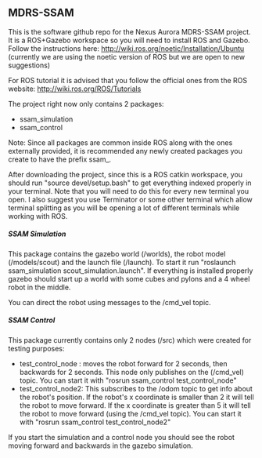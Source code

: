 ## MDRS-SSAM

This is the software github repo for the Nexus Aurora MDRS-SSAM project.
It is a ROS+Gazebo workspace so you will need to install ROS and Gazebo.
Follow the instructions here:
http://wiki.ros.org/noetic/Installation/Ubuntu
(currently we are using the noetic version of ROS but we are open to new suggestions)

For ROS tutorial it is advised that you follow the official ones from the ROS website:
http://wiki.ros.org/ROS/Tutorials

The project right now only contains 2 packages:
* ssam_simulation
* ssam_control

Note: Since all packages are common inside ROS along with the ones externally provided, it is recommended any newly
created packages you create to have the prefix ssam_.

After downloading the project, since this is a ROS catkin workspace, you should run "source devel/setup.bash" to get 
everything indexed properly in your terminal. Note that you will need to do this for every new terminal you open.
I also suggest you use Terminator or some other terminal which allow terminal splitting as you will be opening a lot
of different terminals while working with ROS.

##### SSAM Simulation
This package contains the gazebo world (/worlds), the robot model (/models/scout) and the launch file (/launch).
To start it run "roslaunch ssam_simulation scout_simulation.launch". If everything is installed properly gazebo should
start up a world with some cubes and pylons and a 4 wheel robot in the middle.

You can direct the robot using messages to the /cmd_vel topic.

##### SSAM Control

This package currently contains only 2 nodes (/src) which were created for testing purposes:
* test_control_node : moves the robot forward for 2 seconds, then backwards for 2 seconds. This node only publishes on
the (/cmd_vel) topic. You can start it with "rosrun ssam_control test_control_node"
* test_control_node2: This subscribes to the /odom topic to get info about the robot's position. If the robot's x
coordinate is smaller than 2 it will tell the robot to move forward. If the x coordinate is greater than 5 it will tell
the robot to move forward (using the /cmd_vel topic). You can start it with "rosrun ssam_control test_control_node2"

If you start the simulation and a control node you should see the robot moving forward and backwards in the gazebo
simulation.
